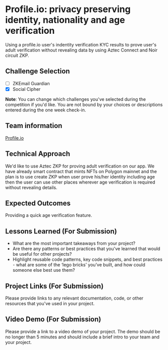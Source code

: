 # Profile.io: privacy preserving identity, nationality and age verification 

Using a profile.io user's indentity verification KYC results to prove user's adult verification without revealing data by using Aztec Connect and Noir circuit ZKP.


## Challenge Selection

- [ ] ZKEmail Guardian
- [x] Social Cipher

**Note**: You can change which challenges you've selected during the competition if you'd like. You are not bound by your choices or descriptions entered during the one week check-in.

## Team information

[Profile.io](https://www.profile.io/)

## Technical Approach

We'd like to use Aztec ZKP for proving adult verification on our app.
We have already smart contract that mints NFTs on Polygon mainnet and the plan is to use create ZKP when user prove his/her identity including age then the user can use other places wherever age verification is required without revealing details.

## Expected Outcomes
Providing a quick age verification feature. 

## Lessons Learned (For Submission)

- What are the most important takeaways from your project?
- Are there any patterns or best practices that you've learned that would be useful for other projects?
- Highlight reusable code patterns, key code snippets, and best practices - what are some of the ‘lego bricks’ you’ve built, and how could someone else best use them?

## Project Links (For Submission)

Please provide links to any relevant documentation, code, or other resources that you've used in your project.

## Video Demo (For Submission)

Please provide a link to a video demo of your project. The demo should be no longer than 5 minutes and should include a brief intro to your team and your project.
